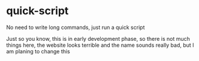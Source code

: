 # quick-script
No need to write long commands, just run a quick script

Just so you know, this is in early development phase, so there is not much things here, the website looks terrible and the name sounds really bad, but I am planing to change this
